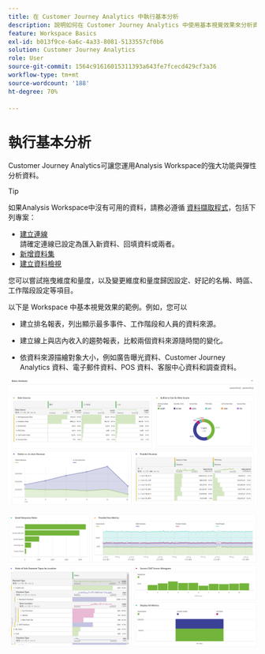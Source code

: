 ```yaml
---
title: 在 Customer Journey Analytics 中執行基本分析
description: 說明如何在 Customer Journey Analytics 中使用基本視覺效果來分析資料
feature: Workspace Basics
exl-id: b013f9ce-6a6c-4a33-8081-5133557cf0b6
solution: Customer Journey Analytics
role: User
source-git-commit: 1564c91616015311393a643fe7fcecd429cf3a36
workflow-type: tm+mt
source-wordcount: '188'
ht-degree: 70%

---
```


# 執行基本分析

Customer Journey Analytics可讓您運用Analysis Workspace的強大功能與彈性分析資料。

>[!TIP]
>
>如果Analysis Workspace中沒有可用的資料，請務必遵循 [資料擷取程式](/help/data-ingestion/data-ingestion.md)，包括下列專案：<ul><li>[建立連線](/help/connections/create-connection.md#create-and-configure-the-connection) </br>請確定連線已設定為匯入新資料、回填資料或兩者。</li><li>[新增資料集](/help/connections/create-connection.md#add-and-configure-datasets)</li><li>[建立資料檢視](/help/data-views/create-dataview.md)</li></ul>

您可以嘗試拖曳維度和量度，以及變更維度和量度歸因設定、好記的名稱、時區、工作階段設定等項目。

以下是 Workspace 中基本視覺效果的範例。例如，您可以

* 建立排名報表，列出顯示最多事件、工作階段和人員的資料來源。

* 建立線上與店內收入的趨勢報表，比較兩個資料來源隨時間的變化。

* 依資料來源描繪對象大小，例如廣告曝光資料、Customer Journey Analytics 資料、電子郵件資料、POS 資料、客服中心資料和調查資料。

![基本分析圖表的視覺效果範例。](assets/cja-basic-analysis.png)

![更多基本分析圖表的視覺效果範例](assets/cja-basic-analysis2.png)
